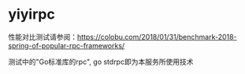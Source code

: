 # yiyirpc

性能对比测试请参阅：https://colobu.com/2018/01/31/benchmark-2018-spring-of-popular-rpc-frameworks/

测试中的"Go标准库的rpc", go stdrpc即为本服务所使用技术

